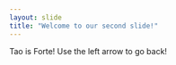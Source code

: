 ```yaml
---
layout: slide
title: "Welcome to our second slide!"
---
```

Tao is Forte!
Use the left arrow to go back!
